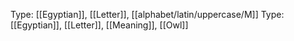 Type: [[Egyptian]], [[Letter]], [[alphabet/latin/uppercase/M]]
Type: [[Egyptian]], [[Letter]], [[Meaning]], [[Owl]]